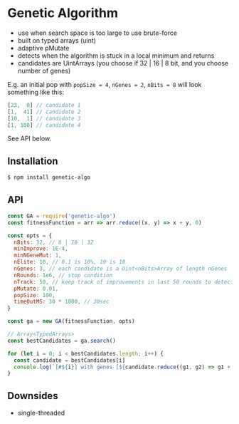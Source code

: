 # Genetic Algorithm

- use when search space is too large to use brute-force
- built on typed arrays (uint)
- adaptive pMutate
- detects when the algorithm is stuck in a local minimum and returns
- candidates are UintArrays (you choose if 32 | 16 | 8 bit, and you choose number of genes)

E.g. an initial pop with `popSize = 4`, `nGenes = 2`, `nBits = 8` will look something like this:

```js
[23,  0] // candidate 1
[1,  41] // candidate 2
[10,  1] // candidate 3
[1, 100] // candidate 4
```

See API below.

## Installation

```sh
$ npm install genetic-algo
```

## API

```js
const GA = require('genetic-algo')
const fitnessFunction = arr => arr.reduce((x, y) => x + y, 0)

const opts = {
  nBits: 32, // 8 | 16 | 32
  minImprove: 1E-4,
  minNGeneMut: 1,
  nElite: 10, // 0.1 is 10%, 10 is 10
  nGenes: 3, // each candidate is a Uint<nBits>Array of length nGenes
  nRounds: 1e6, // stop condition
  nTrack: 50, // keep track of improvements in last 50 rounds to detect local minima
  pMutate: 0.01,
  popSize: 100,
  timeOutMS: 30 * 1000, // 30sec
}

const ga = new GA(fitnessFunction, opts)

// Array<TypedArrays>
const bestCandidates = ga.search()

for (let i = 0; i < bestCandidates.length; i++) {
  const candidate = bestCandidates[i]
  console.log(`[#${i}] with genes [${candidate.reduce((g1, g2) => g1 + ', ' + g2)}]`)
}
```

## Downsides

- single-threaded
